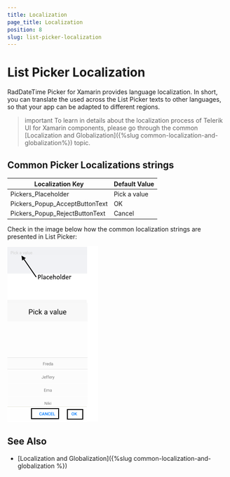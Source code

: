 ```yaml
---
title: Localization
page_title: Localization
position: 8
slug: list-picker-localization
---
```


# List Picker Localization

RadDateTime Picker for Xamarin provides language localization. In short, you can translate the used across the List Picker texts to other languages, so that your app can be adapted to different regions.

>important To learn in details about the localization process of Telerik UI for Xamarin components, please go through the common [Localization and Globalization]({%slug common-localization-and-globalization%}) topic.

## Common Picker Localizations strings

| Localization Key | Default Value |
| -----------------| ------------- |
| Pickers_Placeholder  | Pick a value |
| Pickers_Popup_AcceptButtonText  | OK |
| Pickers_Popup_RejectButtonText  | Cancel |

Check in the image below how the common localization strings are presented in List Picker:

![](images/list-picker-localization.png)

## See Also

* [Localization and Globalization]({%slug common-localization-and-globalization %})
